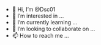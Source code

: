 - 👋 Hi, I’m @Dsc01
- 👀 I’m interested in ...
- 🌱 I’m currently learning ...
- 💞️ I’m looking to collaborate on ...
- 📫 How to reach me ...

<!---
Divakarrajput/ is a ✨ special ✨ repository because its `README.md` (this file) appears on your GitHub profile.
You can click the Preview link to take a look at your changes.
--->
